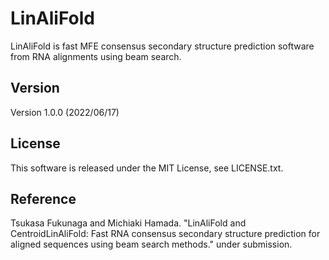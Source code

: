 
# LinAliFold
LinAliFold is fast MFE consensus secondary structure prediction software from RNA alignments using beam search.

## Version
Version 1.0.0 (2022/06/17)

## License
This software is released under the MIT License, see LICENSE.txt.  

## Reference
Tsukasa Fukunaga and Michiaki Hamada. "LinAliFold and CentroidLinAliFold: Fast RNA consensus secondary structure prediction for aligned sequences using beam search methods." under submission.
